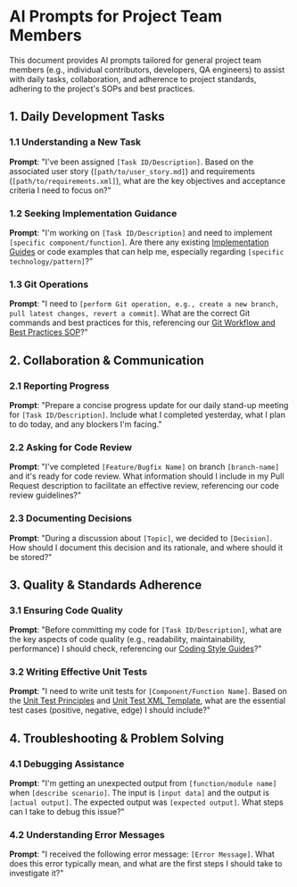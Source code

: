 # AI Prompts for Project Team Members

This document provides AI prompts tailored for general project team members (e.g., individual contributors, developers, QA engineers) to assist with daily tasks, collaboration, and adherence to project standards, adhering to the project's SOPs and best practices.

## 1. Daily Development Tasks

### 1.1 Understanding a New Task

**Prompt**: "I've been assigned `[Task ID/Description]`. Based on the associated user story (`[path/to/user_story.md]`) and requirements (`[path/to/requirements.xml]`), what are the key objectives and acceptance criteria I need to focus on?"

### 1.2 Seeking Implementation Guidance

**Prompt**: "I'm working on `[Task ID/Description]` and need to implement `[specific component/function]`. Are there any existing [Implementation Guides](../../2_templates/2.4_implementation_guide.xml) or code examples that can help me, especially regarding `[specific technology/pattern]`?"

### 1.3 Git Operations

**Prompt**: "I need to `[perform Git operation, e.g., create a new branch, pull latest changes, revert a commit]`. What are the correct Git commands and best practices for this, referencing our [Git Workflow and Best Practices SOP](../git_sop.md)?"

## 2. Collaboration & Communication

### 2.1 Reporting Progress

**Prompt**: "Prepare a concise progress update for our daily stand-up meeting for `[Task ID/Description]`. Include what I completed yesterday, what I plan to do today, and any blockers I'm facing."

### 2.2 Asking for Code Review

**Prompt**: "I've completed `[Feature/Bugfix Name]` on branch `[branch-name]` and it's ready for code review. What information should I include in my Pull Request description to facilitate an effective review, referencing our code review guidelines?"

### 2.3 Documenting Decisions

**Prompt**: "During a discussion about `[Topic]`, we decided to `[Decision]`. How should I document this decision and its rationale, and where should it be stored?"

## 3. Quality & Standards Adherence

### 3.1 Ensuring Code Quality

**Prompt**: "Before committing my code for `[Task ID/Description]`, what are the key aspects of code quality (e.g., readability, maintainability, performance) I should check, referencing our [Coding Style Guides](../../docs/style_guides/coding/)?"

### 3.2 Writing Effective Unit Tests

**Prompt**: "I need to write unit tests for `[Component/Function Name]`. Based on the [Unit Test Principles](../../1_principles/1.5_unit_test_principles.md) and [Unit Test XML Template](../../2_templates/2.5_unit_test.xml), what are the essential test cases (positive, negative, edge) I should include?"

## 4. Troubleshooting & Problem Solving

### 4.1 Debugging Assistance

**Prompt**: "I'm getting an unexpected output from `[function/module name]` when `[describe scenario]`. The input is `[input data]` and the output is `[actual output]`. The expected output was `[expected output]`. What steps can I take to debug this issue?"

### 4.2 Understanding Error Messages

**Prompt**: "I received the following error message: `[Error Message]`. What does this error typically mean, and what are the first steps I should take to investigate it?"
